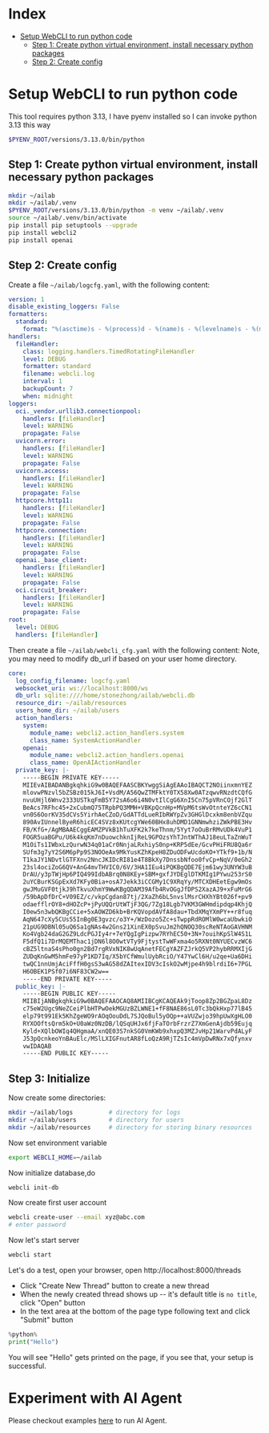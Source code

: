 # Index
* [Setup WebCLI to run python code](#setup-ai-lab)
  * [Step 1: Create python virtual environment, install necessary python packages](#step-1-create-python-virtual-environment-install-necessary-python-packages)
  * [Step 2: Create config](#step-2-create-config)

# Setup WebCLI to run python code
This tool requires python 3.13, I have pyenv installed so I can invoke python 3.13 this way
```bash
$PYENV_ROOT/versions/3.13.0/bin/python
```

## Step 1: Create python virtual environment, install necessary python packages
```bash
mkdir ~/ailab
mkdir ~/ailab/.venv
$PYENV_ROOT/versions/3.13.0/bin/python -m venv ~/ailab/.venv
source ~/ailab/.venv/bin/activate
pip install pip setuptools --upgrade
pip install webcli2
pip install openai
```

## Step 2: Create config

Create a file `~/ailab/logcfg.yaml`, with the following content:
```yaml
version: 1
disable_existing_loggers: False
formatters:
  standard:
    format: "%(asctime)s - %(process)d - %(name)s - %(levelname)s - %(message)s"
handlers:
  fileHandler:
    class: logging.handlers.TimedRotatingFileHandler
    level: DEBUG
    formatter: standard
    filename: webcli.log
    interval: 1
    backupCount: 7
    when: midnight
loggers:
  oci._vendor.urllib3.connectionpool:
    handlers: [fileHandler]
    level: WARNING
    propagate: False
  uvicorn.error:
    handlers: [fileHandler]
    level: WARNING
    propagate: False
  uvicorn.access:
    handlers: [fileHandler]
    level: WARNING
    propagate: False
  httpcore.http11:
    handlers: [fileHandler]
    level: WARNING
    propagate: False
  httpcore.connection:
    handlers: [fileHandler]
    level: WARNING
    propagate: False
  openai._base_client:
    handlers: [fileHandler]
    level: WARNING
    propagate: False
  oci.circuit_breaker:
    handlers: [fileHandler]
    level: WARNING
    propagate: False
root:
  level: DEBUG
  handlers: [fileHandler]
```

Then create a file `~/ailab/webcli_cfg.yaml` with the following content:
Note, you may need to modify db_url if based on your user home directory.
```yaml
core:
  log_config_filename: logcfg.yaml
  websocket_uri: ws://localhost:8000/ws
  db_url: sqlite:////home/stonezhong/ailab/webcli.db
  resource_dir: ~/ailab/resources
  users_home_dir: ~/ailab/users
  action_handlers:
    system:
      module_name: webcli2.action_handlers.system
      class_name: SystemActionHandler
    openai:
      module_name: webcli2.action_handlers.openai
      class_name: OpenAIActionHandler
  private_key: |-
    -----BEGIN PRIVATE KEY-----
    MIIEvAIBADANBgkqhkiG9w0BAQEFAASCBKYwggSiAgEAAoIBAQCT2NOiinxmnYEZ
    mlovwPNzvl5bZSBz015kJ6I+VsdM/A56QwZTMFktY0TX58Xw0ATzqwvRNzdtCQfG
    nvuUHjl6Wnv2333USTkqFmB5Y72sA6o6i4N0vtIlCgG6XnI5Cn75pVRnCOjf2GlT
    BeAcs7RFhc45+2xCubmQ75TRpbPQ3MMH+VBKpQcnHp+MVpM6tsWvOtnteYZ6cCN1
    vn0S6OorKV35dCVs5YirhAeCZoD/GdATTdLueRIbRWYpZv3GHGlDcxkm8enbVZqu
    890AvIUnnelByeR6hicEC4SVz8xKUtcgYWe60BHx8uhDMD1GNNmwhziZWkPBE3Hv
    FB/KfG+/AgMBAAECggEAMZPVkB1hTuXFK2k7keThnm/5Yyt7oOuBrRMvUDk4VuP1
    FOGR5uaBGPu/U6k4kqKm7nDuowchknIjReL9GPOzsYhTJntWThAJ18euLTaZnWuT
    M1OiTs1IWbxLzQurwN34q01aCr0NnjaLRxhiyS0np+KRP5dEe/GcvPHiFRU8Qa6r
    SUfm3g7yY2S6M6pPp9S3NOOeAx9MkYusKZhKpeH8ZDuODFwUcdoKO+YTkf9+1b/N
    T1kaJY1NDvtlGTFXnv2NncJKIDcRI81e4T8BkXy7DnssbNfoo0fvCp+NqV/0eGh2
    23sl4ociZoG6QV+AnG4mvTHVIC0/6V/3HA1IEu4iPQKBgQDE7Ejm61wy3UNYW3uB
    DrAU/y3pTWjHp6PIQ499IdbABrq0N8KEy+SBM+gxfJYDEglDTKMIg1PYwu253rS0
    2uYCBurKSGpExXd7KFy0Bia+osA7Jekk3iCCGMy1C9XRqYy/MTCXDHEetEgw9mOs
    gwJMuGVF0tjkJ9hTkvuXhmY9WwKBgQDAM39Afb4RvOGgJfDPS2XazAJ9+xFuMrG6
    /59bApDfDrC+V09EZ/c/vkpCgdan87tj/2XaZh6bL5nvslMsrCHXhYBt026f+pv9
    odaefflrOY8+dHOZcP+jPyUQQrUtWTjF3QG/7Zg18Lgb7VKM3GWHmdipdqp4KhjQ
    I0ew5n3wbQKBgCCie+5xAOWZD6kb+BrKQVopdAVfA8dau+TbdXMqYXmPY++r8fuq
    AqN647cXy5CUs55InBg0E3gvzc/o3Y+/WzDozo5Zc+sTwppRdROMlW0wcaUbwkiO
    21pUG9DBNl05uQ6Sa1gNAs4w2Gns21XinEX0pSvuJm2hQNOQ30scReNTAoGAVHNM
    Ko4Vgb24daG2GZ9LdcPGJIy4r+7eYQgIgPizpw7RYhEC50+3N+7ouihKpSlW4S1L
    F5dfQ1i7DrMQEMThac1jDN6l8O0wtVTy9FjtystTwWFxma4o5RXNt0NYUECvzWC6
    cBZ5ltnaS4sPho0gn2Bd7rgRVxNIK8wUqAnetFECgYAZFZJrkQ5VP2hybRRMXIjG
    ZUDqKnGwM5hmFe97yP1KD7Iq/X5bYCfWmulUybRciO/Y47YwCl6H/u2qe+Ua6DHi
    twQC1nnUmjAciFffH0gsS3wAG58dZAItexIDV3cIskO2wMjpe4h9blrdiI6+7PGL
    H6OBEK1PSf07i6NF83CW2w==
    -----END PRIVATE KEY-----
  public_key: |-
    -----BEGIN PUBLIC KEY-----
    MIIBIjANBgkqhkiG9w0BAQEFAAOCAQ8AMIIBCgKCAQEAk9jToop8Zp2BGZpaL8Dz
    c75eW2Ugc9NeZCeiPlbHTPwOekMGUzBZLWNE1+fF8NAE86sL0Tc3bQkHxp77lB45
    elp79t991Ek5KhZgeWO9rAOqOouDdL7SJQoBul5yOQp++aVUZwjo39hpUwXgHLO0
    RYXOOftsQrm5kO+U0aWz0NzDB/lQSqUHJx6fjFaTOrbFrzrZ7XmGenAjdb59Eujq
    Kyld+XQlbOWIq4QHgmaA/xnQE03S7nkSG0VmKWb9xhxpQ3MZJvHp21WarvPdALyF
    J53pQcnkeoYnBAuElc/MSlLXIGFnutAR8fLoQzA9RjTZsIc4mVpDwRNx7xQfynxv
    vwIDAQAB
    -----END PUBLIC KEY-----
```

## Step 3: Initialize

Now create some directories:
```bash
mkdir ~/ailab/logs          # directory for logs
mkdir ~/ailab/users         # directory for users
mkdir ~/ailab/resources     # directory for storing binary resources
```

Now set environment variable
```bash
export WEBCLI_HOME=~/ailab
```

Now initialize database,do
```bash
webcli init-db
```

Now create first user account
```bash
webcli create-user --email xyz@abc.com
# enter password
```

Now let's start server
```bash
webcli start
```

Let's do a test, open your browser, open http://localhost:8000/threads
* Click "Create New Thread" button to create a new thread
* When the newly created thread shows up -- it's default title is `no title`, click "Open" button
* In the text area at the bottom of the page type following text and click "Submit" button
```python
%python%
print("Hello")
```

You will see "Hello" gets printed on the page, if you see that, your setup is successful.

# Experiment with AI Agent
Please checkout examples [here](howtos/ai-agent.md) to run AI Agent.
